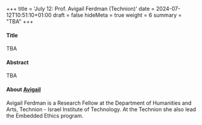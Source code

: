 +++
title = 'July 12: Prof. Avigail Ferdman (Technion)'
date = 2024-07-12T10:51:10+01:00
draft = false
hideMeta = true
weight = 6
summary = "TBA"
+++
 

#### Title
TBA
 
#### Abstract
 
TBA
 

#### About [Avigail](https://www.avigailferdman.com/)
Avigail Ferdman is a Research Fellow at the Department of Humanities and Arts, Technion - Israel Institute of Technology. At the Technion she also lead the Embedded Ethics program.
